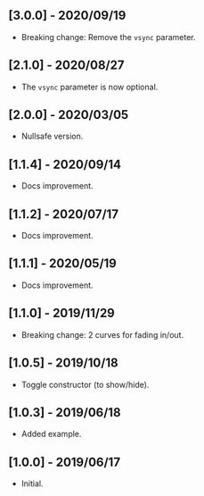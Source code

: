 ## [3.0.0] - 2020/09/19

* Breaking change: Remove the `vsync` parameter.

## [2.1.0] - 2020/08/27

* The `vsync` parameter is now optional.

## [2.0.0] - 2020/03/05

* Nullsafe version.

## [1.1.4] - 2020/09/14

* Docs improvement.

## [1.1.2] - 2020/07/17

* Docs improvement.

## [1.1.1] - 2020/05/19

* Docs improvement.

## [1.1.0] - 2019/11/29

* Breaking change: 2 curves for fading in/out.

## [1.0.5] - 2019/10/18

* Toggle constructor (to show/hide).

## [1.0.3] - 2019/06/18

* Added example.

## [1.0.0] - 2019/06/17

* Initial. 


